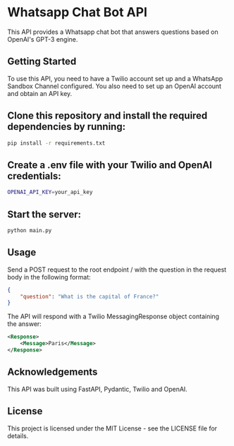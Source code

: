 # Whatsapp Chat Bot API
This API provides a Whatsapp chat bot that answers questions based on OpenAI's GPT-3 engine.

## Getting Started
To use this API, you need to have a Twilio account set up and a WhatsApp Sandbox Channel configured. You also need to set up an OpenAI account and obtain an API key.

## Clone this repository and install the required dependencies by running:


``` bash 
pip install -r requirements.txt
```
## Create a .env file with your Twilio and OpenAI credentials:



```bash
OPENAI_API_KEY=your_api_key
```
## Start the server:

```bash
python main.py
```
## Usage
Send a POST request to the root endpoint / with the question in the request body in the following format:

```json
{
    "question": "What is the capital of France?"
}
```
The API will respond with a Twilio MessagingResponse object containing the answer:

```xml
<Response>
    <Message>Paris</Message>
</Response>
```
## Acknowledgements
This API was built using FastAPI, Pydantic, Twilio and OpenAI.

## License
This project is licensed under the MIT License - see the LICENSE file for details.